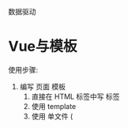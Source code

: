 数据驱动

# Vue与模板

使用步骤:

1. 编写 页面 模板 
   1. 直接在 HTML 标签中写 标签
   2. 使用 template
   3. 使用 单文件 ( <template /> )
2. 创建 Vue 的实例
   1. 在 Vue 的构造函数中提供: data, methods, computed, watcher, props, ...
3. 将 Vue 挂载到 页面中 ( mount )

# 数据驱动模型

Vue 的执行流程
1. 获得模板：模板中有“字符串变量”
2. 利用Vue 构造函数中所提供的数据来“字符串变量”，得到可以在页面中显示的标签
3. 根据字符串变量替换数据

Vue 利用 我们提供的数据 和 页面中 模板 生成了 一个新的 HTML 标签 ( node 元素 ),
替换到了 页面中 放置模板的位置.

如何实现

# 简单的模板渲染

# 虚拟DOM

目标：

1. 怎么将真正的 DOM 转换为 虚拟 DOM
2. 怎么将虚拟 DOM 转换为 真正的 DOM

深拷贝类似

day2

# 函数柯里化

参考资料:

- [函数式编程](https://llh911001.gitbooks.io/mostly-adequate-guide-chinese/content/)
- [维基百科](https://zh.wikipedia.org/wiki/%E6%9F%AF%E9%87%8C%E5%8C%96)

概念:

1. 柯里化： 一个函数原本有多个参数，只传入一个参数，生成**一个**新函数，有新函数接收剩下来的参数来运行得到的结构.
2. 偏函数： 一个函数原本有多个参数，只传入一部分参数，生成**一个**新函数，由新函数接收剩下的参数来运行得到结构.
3. 高阶函数：一个函数参数是一个函数，该函数对参数这个函数进行加工，得到一个函数，这加工用的函数就是高阶函数.

为什么使用柯里化？为了性能，使用柯里化可以缓存一部分能力

使用两个案例来说明:

1. 判断元素
2. 虚拟DOM 的render方法

1. 判断元素： 

Vue本质 上是使用 HTML 的字符串作为模板的，将字符串的 模板 转换为 AST, 在转换为 VNode.

- 模板 -> AST
- AST -> VNode
- Vnode -> DOM

哪一个阶段最消耗性能？

最消耗性能的是字符串解析( 模板 -> AST )

例子：let s = "1 + 2 * ( 3 + 4 ( 5 + 6 ))"
写一个程序，解析这个表达式，得到结果 ( 一般化 )
我们一般会将这个表达式转换为 "波兰式" 表达式，然后使用栈结构来运算

在 Vue 中每一个标签可以是真正的HTML标签, 也可以是自定义组件，如何区分？

在 Vue 源代码中其实将所有可用的 HTML 标签已经存起来了.

假设这里是考虑几个标签：

````js
let tags = 'div,p,a,img,ul,li'.split(',');
````
需要一个函数，判断一个标签名是否为 内置的 标签

````js
function isHTMLTag(tagName) {
    tagName = tagName.toLowerCase();
    return tags.includes(tagName)
}
````

模板是任意编写的，可以写的很简单, 也可以到很复杂，includes 内部也是要循环的

如果 6 中内置标签，而模板中有 10 个标签需要判断，那么就需要执行 60 次循环· 

2. 虚拟DOM 的 render 方法

vue 项目 *模板 转换为 抽象语法* 需要执行几次？？？

- 页面一开始加载需要渲染
- 每一个属性（ 响应式 ）数据在发生变化的时候 要渲染
- watch computed 等等

d1中06的代码 每一次渲染的时候，模板，模板就会被解析一次（简化的解析方法）

render 的作用是将虚拟DOM 转换为 真正的 DOM 加到页面中

- 虚拟 DOM 可以降级理解为AST
- 一个项目运行的时候 模板是不会变的，就表示AST是不会变的 

可以将代码进行优化，将虚拟 DOM 缓存起来，生成一个函数，函数只需要传入数据 就可以得到一个真正的DOM

# 响应式原理

- 我们在使用 Vue 时候，赋值属性获得属性都是直接使用的 Vue 实例
- 我们在设计属性值的时候，页面的数据更新

````js
Object.defineProoerty(对象,属性名,{
   configurable: false, // 是否可配置
   writable: false, // 是否可写入 // 此属性不能与set 和 get 同时存在
   enumerable: false, // 是否可枚举
   get() {},
   set() {} 
})
````
````js
function defineReactive(target,key,value,enumerable) {
   // 函数内部是一个局部作用域,value就在函数内使用的变量 ( 闭包 )
   Object.defineProperty(target,key,{
      configurable: true,
      enumberable,
      get() {
         console.log(`读取o的 ${key} 属性`)
         return value
      },
      set(newVal) {
         console.log(`设置${key}新值为:${newVal}`)
         value = newVal
      }
   })
}
````
处理多级问题
````js
let o = {
   list: [
      {}
   ],
   a: [
      {}
   ],
   b: {}
}
````
递归处理多级


对于对象可以使用 递归来响应式化, 但是数组也需要响应式化

- push
- pop
- shift
- unshift
- resever
- sort
- splice

要做那些处理?

1. 在改变数组的数据时候,发出通知
   - Vue2 中的缺陷, 数组发生变化, 设置length无法通知 (Vue3 使用ES6中 Proxy语法 解决了这个问题)
2. 加入的元素也应该变成响应式的

技巧: 如果函数已经定义, 但是需要扩展功能,一般的处理办法:

1. 使用一个临时的函数名存储函数
2. 重新定义原来的函数
3. 定义扩展的功能
4. 调用临时的那个函数 

扩展数组的push 和 pop 如何处理?

- 直接修改 prototype **不行** 因为所有的数组原型上的方法都会发生改变
- 修改要进行响应式化的数组的原型 (__proto__)

已经将对象改成响应式的，但是如果直接给对象赋值，赋值另一个对象，那么就不是响应式的了，怎么办？
需要在set中做响应式处理


// 继承关系: arr -> Array.prototype -> Object.prototype -> ...
// 继承关系: arr -> 改写的方法 -> Array.prototype -> Object.prototype -> ...


# 发布订阅模式

- 代理方法 (app.name,app._data.name)
- 事件模型 (node: event模块)
- vue 中的 Observer 与 Watcher 和 Dep

代理方法,就是要将 app._data 中的成员 给 映射到app上

由于需要在更新的时候,更新页面的内容
所以 app._data访问的成员 与 app访问的成员应该是同一个成员

由于 app._data 已经是响应式的对象,所以只需要让app访问的成员去访问 app._data的对应的成员就可以了.

例如:
````js
app.name 转换为 app._data.name
app.xxx 转换为 app._data.xxx
````

引入了一个函数proxy(target,src,prop), 将target的操作 映射到 src.prop上
这里是因为当时没有`Proxy`语法(ES6)

之前处理的reactive方法有许多缺点，数据中属性名不能重复，需要新的方法来处理

提供一个 Observer 的方法，在方法中对 属性进行处理
可以将这个方法封发到initData方法中


## 解释代理
````js
app._data.name
/*
   vue 设计，不希望访问 _ 开头的数据
   vue 中有一个潜规则：
   _开头的数据是私有数据
   $ 开头的是只读数据
*/ 
app.name 
// 将 对 _data.xxx 的访问 交给了实例

// 重点：访问 app 的 xxx 就是在访问 app._data.xxx
````
假设：
````js
var o1 = {name: '张三'}
Object.defineProperty(o2,'name',{
   configurable: true,
   enumerable: true,
   get() {
      return o1.name
   }
})
````
访问的 app 的 xxx 就是在访问 app._data.xxx

````js
Object.defineProperty(app,'name',{
   configurable: true,
   enumerable: true,
   get() {
      return app_data.name
   },
   set(newVal) {
      app._data.name = newVal
   }
})
````

将属性的操作转换为参数
````js
function proxy(app,key) {
   Object.defineProperty(app,key,{
      configurable: true,
      enumerable: true,
      get() {
         return app._data[key]
      },
      set(newVal) {
         app._data[key] = newVal
      }
   })
}
````
问题：

在vue中不仅仅是只有data属性，properties 等等
````js
function proxy(app,prop,key) {
   Object.defineProperty(app,key,{
      configurable: true,
      enumerable: true,
      get() {
         return app[prop][key]
      },
      set(newVal) {
         app[prop][key] = newVal
      }
   })
}
// 如果将_data的成员映射到 实例上
proxy(实例,'_data',属性名)
// 如果要将_properties 的成员映射到实例上
proxy(实例,'_data',属性名)
````

# 发布订阅模式

目标：解耦，让各模块之间没有紧密的联系

现在的处理办法是 属性在更新的时候 调用 mountComponent 方法.

问题：mountComponent更新的 是root根元素 ->当前虚拟DOM对应的页面DOM

在Vue中，整个的更新是按照组件为单位进行**判断**，已节点为单位进行更新.

- 如果代码中没有自定义组件，那么在比较算法的时候，会将全部的模板 对应的 虚拟 DOM 进行比较.
- 如果代码中含有自定义组件，那么在比较算法的时候，就会判断更新的是那一些组件中的属性，只会判断更新数据的组件，其他组件不会更新.

复杂的页面是有很多组件构成. 每一个属性要更新的都要调用更新方法?

**目标，如果修改了什么属性，就尽可能只更新这些属性对应的页面DOM**

这样就一定不能将更新的代码写死.

例子：预售可能一个东西没有现货，告诉老板，如果东西到了 就告诉我.

老板就是发布者
订阅什么东西作为中间媒介
我就是订阅者

使用代码的结构来描述：
1. 老板提供一个帐薄(数组)
2. 我可以根据需求订阅我的商品(老板要记录一下 谁 定了什么东西，数组中存了 某些东西)
3. 等待，可以做其他事情
4. 当货品来的时候，老板就查看 账簿，挨个的打电话(遍历数组，取出数组的元素来使用)

实际上就是事件模型

1. 有一个event对象
2. on,off,emit方法

实现事件模型

1. event 是一个全局对象
2. event.on('事件名',处理函数),订阅事件
   1. 移除所有
   2. 移除某一个类型的事件
   3. 移除某一个类型的某一个处理函数
3. 写别的代码
4. event.emit('事件名',参数), 先注册的事件处理函数就会一次调用

原因：

1. 描述发布订阅模式
2. 后面会使用到事件

发布订阅模式(形式不局限于函数，形式可以是对象等)：
1. 中间的**全局的容器**，用来**存储**可以被触发的东西(函数，对象)
2. 需要一个方法，可以往容器中**传入**东西(函数，对象)
3. 需要一个方法，可以将容器中的东西取出来**使用**(函数调用，对象的方法调用)

Vue 模型

页面中的变更(diff) 是以组件为单位

- 如果页面中只有一个组件 (Vue 实例)，不会有性能损失
- 但是如果页面中有多个组件 (多watcher的一种情况), 第一次会有 多个组件的 watcher 存入到全局watcher中.
   - 如果修改了局部的数据(例如其中一个组件的数据)
   - 表示只会对该组件进行 diff 算法, 也就是说只会重新生成该组件的 抽象语法树
   - 也就表示再次往全局存储的只有该组件的watcher
   - 页面更新的时候也就只需要更新一部分

# 改写 observe 函数

   缺陷：

   - 无法处理数组
   - 响应式无法在中间集成Watcher处理
   - 实现的reactive需要和实例紧紧的绑定在一起，分离(解耦)

## 问题

-- observe 还没有对单独的数组元素进行处理


# 引入 Warcher

问题：

- 模型(图)
- 关于 this 的问题


实现： 

分成两步：

1. 只考虑修改后的刷新(响应式)
2. 再考虑依赖收集(优化)

在Vue中提供一个构造函数Watcher
Watcher 会有一些方法：

- get() 用来进行**计算**或**执行**处理函数
- update() 公共的外部方法，改方法会触发内部的run方法
- run() 运行, 用来判断内部是使用异步运行还是同步运行等, 这个方法最终会调用内部的get方法
- cleanupDep() 简单理解为清楚队列

页面的渲染是上面get方法执行的

watcher实例有个属性vm,表示的就是 当前的vue实例

# 引入 Dep 对象

该对象提供 依赖收集 (depend)的功能,和派发更新(notify)的功能

在 notify 中去调用 watcher 的 update 方法

# Watcher 与 Dep

之前将 渲染 Watcher 方法全局作用域上，这样处理是有问题的

   - vue项目中包含很多的组件,各个组件是**自治**的
      - 那么watcher就可能会有多个
   - 每一个watcher用于描述一个渲染行为 或 计算行为
      - 子组件发生数据的更新,页面需要重新渲染(真正的Vue中是**局部**渲染)
   - 例如 vue 中推荐使用 计算属性 代替复杂的 插值表达式.
      - 计算属性是会伴随其使用的属性的变化而变化的
      - `name: () => this.firstName + this.lastName`
         - 计算属性 依赖与 属性firstName 和 属性lastName
         - 只要被依赖的属性发生变化,那么就会促使计算属性**重新计算** ( Watcher )
- 依赖收集与派发更新是怎么运行起来的

**在访问的时候 就会进行收集, 在修改的时候就会更新, 那么收集什么就更新什么**

所谓依赖收集 **实际上就是告诉当前的watcher什么属性被访问了**

那么在watcher计算的时候或渲染页面的时候就会将这些收集到的属性进行更新.


如何 将属性与当前watcher关联起来??

- 在全局 准备一个targetStack(watcher栈,简单的理解为watcher “数组”, 把一个操作中需要使用的watcher都存储起来)
- 在watcher调用get方法的时候,将当前watcher放到全局,在get之前结束的时候(之后), 将这个全局的watcher移除.提供pushTarget,      popTarget
- 在每一个属性中 都有一个Dep对象

我们在访问对象属性的时候(get),我们的渲染watcher 就在全局中.
将属性与watcher关联,其实就是将当前渲染的watcher存储到属性相关的dep中.
同时, 将dep也存储到 当前全局的watcher中.(互相引用的关系)
- 属性引用了当前的渲染watcher**属性知道谁渲染它**
- 当前渲染watcher引用了 访问的属性(Dep), **当前的Watcher知道渲染什么属性**

dep有个方法,叫notify()
内部就是将dep中的subs取出来,依次调用其update方法.
subs 中存储的是**知道要渲染什么属性的watcher**



# 梳理 Watcher 与 Dep 与属性的关系

假设: 有三个属性 name, age, sex. 页面将三个属性渲染出来
1. initData：将数据响应式化
2. mount: 
   1. 生成方法替换模板数据的方法
   2. 调用更新组件的方法
      1. 实例化watcher并将更新方法传入 -> 调用watcher实例中的get方法 -> 存储watcher到Dep.target -> 调用更新方法(改变this指向为vm并设置函数参数为vm) -> 更新模板数据(调用响应式数据的get方法) ->  将依赖收集(存储watcher到dep上)(存储dep到watcher上) -> 获取完数据并将模板替换后更新DOM -> 清空依赖

# flow 的基本用法

> https://flow.org/

flow 本身 只是一个 静态的 语法 检查工具

优势:

1. 足够简单, 合适使用
2. **可以为已有的项目, 进行优化**
3. 为 ts 可以做一个铺垫

准备使用: 

用法: 

1. 使用命令行工具
   - 编写代码, 执行命令检查如果有问题 则提示, 没问题跳过 ( 和传统编译型语言 非常类似 )
2. 使用 IDE 插件 ( 推荐 )
   - 所见即所得
  

安装的内容

1. flow-bin 它就是 flow 的静态类型检查工具 ( 主程序 ).
2. 编译器 ( compiler ), 例如 flow-remove-types, 将类型的语法结构删除掉, 还原成 纯 js 的文件.


```js
// note
// flow 是一个静态类型的检查工具
// 给 js 增加了 类型

// 在变量的名字后面 跟上 `:类型名`

// 在使用的 需要在文件一开始的时候使用注释 
// 使用这个注释是告诉 flow 工具 需要检查这个文件, 如果不使用这个注释 flow 工具就会忽略该文件

// @flow

/* @flow */
```


## flow 命令行工具的用法

首先需要安装软件

```sh
$ npm i flow-bin flow-remove-types
```

编写代码

1. 代码中添加 一个 注释 `// @flow ` 或者 `/* @flow */` 
2. 在运行 flow 之前, 使用 `npx flow init` 初始化

检查代码

```sh
$ npx flow
```

注意: `npx` 是 node 工具, 是为了使用项目文件夹下 node_modules 中的可执行程序的工具

## flow-remove-types

将代码转换为纯 js 的代码

```sh
npx flow-remove-types 源文件 -d 生成的文件
```

一般会将该命令配置 到 package.json 文件中


## 使用 IDE 插件

> 补充一下: 第一次打开 flow 代码的时候, VS CODE 会下滑红色波浪线

推荐使用 flow language support 这个插件 ( VS Code 编辑器 )



## Vue 源码说明

.flowconfig 中

module.name_mapper='^sfc/\(.*\)$' -> '<PROJECT_ROOT>/src/sfc/\1'

的含义是将 代码中 from 后面导入模块使用的路径 `sfc/xxx/aa` 映射到 `项目根目录/src/sfc/xxx/aa`


# rollup 的基本用法

> https://www.rollupjs.com/

注意:

1. 版本, 生成文件的版本
2. 使用模块化的语法是 ES6 语法 ( http://es6.ruanyifeng.com/#docs/module )

使用 

1. 安装 ( 局部 安装 )
2. rollup 源文件的路径 --file 生成文件的路径 --format umd --name 生成的库的名字




面试题:

```js
let params = 'a=b&c=d&e=f';

// params.split( '&' ).reduce( (res, v) => {
//   let kv = v.split( '=' );
//   res[ kv[ 0 ] ] = kv[ 1 ];
//   return res;
// }, {} );

let t = null;
params.split( '&' ).reduce( ( res, v ) => ( t = v.split( '=' ), res[ t[ 0 ] ] = t[ 1 ], res ), {} );

```

# vue 源码解读

1. 各个文件夹的作用
2. Vue 的初始化流程

## 各个文件夹的作用

1. compiler 编译用的
   - vue 使用**字符串**作为模板
   - 在编译文件夹中存放对 模板字符串的 解析的算法, 抽象语法树, 优化等
2. core 核心, vue 构造函数, 以及生命周期等方法的部分
3. platforms 平台
   - 针对 运行的 环境 ( 设备 ), 有不同的实现
   - 也是 vue 的入口
4. server 服务端, 主要是将 vue 用在服务端的处理代码 ( 略 )
5. sfc, 单文件组件 ( 略 )
6. shared 公共工具, 方法


面试题：对数组去重

```` js 
let arr = [1,1,1,2,2,3,3,3]

// 一般做法
let newarr = []
arr.forEach(v => newarr.indexOf(v) === -1 && newarr.push(v))

// 利用 集合 来简化实现

let _set = {}
// set[v]不存在在进行赋值
let _newarr = []
arr.forEach( v => _set[v] || ( _set[v] = true, _newarr.push(v) ))
````
